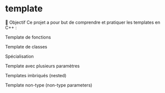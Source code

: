 # template


🚀 Objectif
Ce projet a pour but de comprendre et pratiquer les templates en C++ :

Template de fonctions

Template de classes

Spécialisation

Template avec plusieurs paramètres

Templates imbriqués (nested)

Template non-type (non-type parameters)
